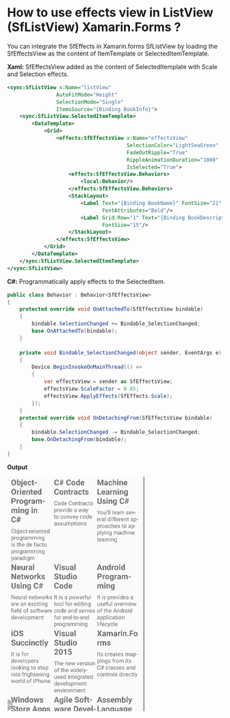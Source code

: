 # How to use effects view in ListView (SfListView) Xamarin.Forms ?
You can integrate the SfEffects in Xamarin.forms SfListView by loading the SfEffectsView as the content of ItemTemplate or SelectedItemTemplate.

**Xaml:** SfEffectsView added as the content of SelectedItemplate with Scale and Selection effects.
```xml
<sync:SfListView x:Name="listView"
                AutoFitMode="Height" 
                SelectionMode="Single"
                ItemsSource="{Binding BookInfo}">
    <sync:SfListView.SelectedItemTemplate>
        <DataTemplate>
            <Grid>
                <effects:SfEffectsView x:Name="effectsView"
                                       SelectionColor="LightSeaGreen"
                                       FadeOutRipple="True"
                                       RippleAnimationDuration="1000"
                                       IsSelected="True">
                    <effects:SfEffectsView.Behaviors>
                        <local:Behavior/>
                    </effects:SfEffectsView.Behaviors>
                    <StackLayout>
                        <Label Text="{Binding BookName}" FontSize="21"
                               FontAttributes="Bold"/>
                        <Label Grid.Row="1" Text="{Binding BookDescription}"
                               FontSize="15"/>
                    </StackLayout>
                </effects:SfEffectsView>
            </Grid>
        </DataTemplate>
    </sync:SfListView.SelectedItemTemplate>
</sync:SfListView>
```
**C#:** Programmatically apply effects to the SelectedItem.
``` C#
public class Behavior : Behavior<SfEffectsView>
{
    protected override void OnAttachedTo(SfEffectsView bindable)
    {
        bindable.SelectionChanged += Bindable_SelectionChanged;
        base.OnAttachedTo(bindable);
    }

    private void Bindable_SelectionChanged(object sender, EventArgs e)
    {
        Device.BeginInvokeOnMainThread(() =>
        {
            var effectsView = sender as SfEffectsView;
            effectsView.ScaleFactor = 0.85;
            effectsView.ApplyEffects(SfEffects.Scale);
        });
    }
    protected override void OnDetachingFrom(SfEffectsView bindable)
    {
        bindable.SelectionChanged -= Bindable_SelectionChanged;
        base.OnDetachingFrom(bindable);
    }
}
```
**Output**

![](https://github.com/SyncfusionExamples/effectsview-listview-xamarin.forms/blob/master/Screenshots/EffectsView.gif)
